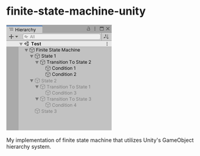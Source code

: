 # finite-state-machine-unity
![](screenshot.png)

My implementation of finite state machine that utilizes Unity's GameObject hierarchy system.
